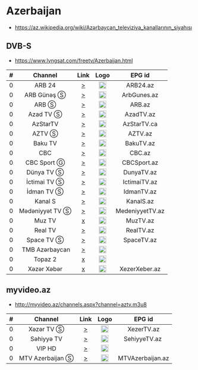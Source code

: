 <h1>Azerbaijan</h1>

* https://az.wikipedia.org/wiki/Azərbaycan_televiziya_kanallarının_siyahısı

<h2>DVB-S</h2>

* https://www.lyngsat.com/freetv/Azerbaijan.html

| #   | Channel        | Link  | Logo | EPG id |
|:---:|:--------------:|:-----:|:----:|:------:|
| 0   | ARB 24 | [>](http://85.132.81.184:8080/arb/live/index.m3u8) | <img height="20" src="https://i.imgur.com/mtvIFyq.png"/> | ARB24.az |
| 0   | ARB Günəş Ⓢ | [>](https://www.tvkaista.net/stream-forwarder/get.php?x=ARMGunes) | <img height="20" src="https://i.imgur.com/dSg7KUK.png"/> | ArbGunes.az |
| 0   | ARB Ⓢ | [>](http://109.205.166.68/server124/arb/index.m3u8) | <img height="20" src="https://i.imgur.com/E97M2OL.png"/> | ARB.az |
| 0   | Azad TV Ⓢ | [>](https://www.tvkaista.net/stream-forwarder/get.php?x=ATVAz) | <img height="20" src="https://upload.wikimedia.org/wikipedia/commons/thumb/e/e7/ATV_%282012-h.h.%29.png/474px-ATV_%282012-h.h.%29.png"/> | AzadTV.az |
| 0   | AzStarTV | [>](http://live.azstartv.com/azstar/smil:azstar.smil/playlist.m3u8) | <img height="20" src="https://i.imgur.com/di3XX5L.png"/> | AzStarTV.ca |
| 0   | AZTV Ⓢ | [>](https://www.tvkaista.net/stream-forwarder/get.php?x=AZTV) | <img height="20" src="https://i.imgur.com/snBMMeH.png"/> | AZTV.az |
| 0   | Baku TV | [>](https://rtmp.baku.tv/live/bakutv_720p.m3u8) | <img height="20" src="https://upload.wikimedia.org/wikipedia/commons/thumb/3/3b/Baku_TV_%282018%29.png/640px-Baku_TV_%282018%29.png"/> | BakuTV.az |
| 0   | CBC | [>](https://stream.cbctv.az:5443/LiveApp/streams/cbctv.m3u8) | <img height="20" src="https://i.imgur.com/wVT0dwO.png"/> | CBC.az |
| 0   | CBC Sport Ⓖ | [>](https://mn-nl.mncdn.com/cbcsports_live/cbcsports/playlist.m3u8) | <img height="20" src="https://upload.wikimedia.org/wikipedia/az/0/04/CBC_Sport_TV_loqo.png"/> | CBCSport.az |
| 0   | Dünya TV Ⓢ | [>](https://www.tvkaista.net/stream-forwarder/get.php?x=Dunya) | <img height="20" src="https://upload.wikimedia.org/wikipedia/az/5/5d/D%C3%BCnya_TV_%282019-h.h.%29.png"/> | DunyaTV.az |
| 0   | İctimai TV Ⓢ | [>](http://109.205.166.68/server124/ictimai_tv/index.m3u8) | <img height="20" src="https://upload.wikimedia.org/wikipedia/commons/thumb/f/ff/%C4%B0ctimai_TV_%282021-h.h.%29.svg/470px-%C4%B0ctimai_TV_%282021-h.h.%29.svg.png"/> | IctimaiTV.az |
| 0   | İdman TV Ⓢ | [>](http://109.205.166.68/server124/idman_az/index.m3u8) | <img height="20" src="https://upload.wikimedia.org/wikipedia/az/thumb/8/88/%C4%B0dman_Az%C9%99rbaycan_TV_loqo_%282019-h.h.%29.png/640px-%C4%B0dman_Az%C9%99rbaycan_TV_loqo_%282019-h.h.%29.png"/> | IdmanTV.az |
| 0   | Kanal S | [>](https://www.tvkaista.net/stream-forwarder/get.php?x=KanalS) | <img height="20" src="https://upload.wikimedia.org/wikipedia/commons/thumb/2/27/Kanal_S_%282022%29.png/616px-Kanal_S_%282022%29.png"/> | KanalS.az |
| 0   | Mədəniyyət TV Ⓢ | [>](https://str.yodacdn.net/medeniyyet/index.m3u8) | <img height="20" src="https://upload.wikimedia.org/wikipedia/commons/f/fc/M%C9%99d%C9%99niyy%C9%99t_TV_logo.png"/> | MedeniyyetTV.az |
| 0   | Muz TV | [x]() | <img height="20" src="https://i.imgur.com/CjySP1V.png"/> | MuzTV.az |
| 0   | Real TV | [>](https://www.tvkaista.net/stream-forwarder/get.php?x=RealTV) | <img height="20" src="https://i.imgur.com/e2KFL0R.png"/> | RealTV.az |
| 0   | Space TV Ⓢ | [>](http://109.205.166.68/server124/space_tv/index.m3u8) | <img height="20" src="https://upload.wikimedia.org/wikipedia/commons/thumb/2/24/Space_TV_loqosu_%282023-h.h.%29.png/296px-Space_TV_loqosu_%282023-h.h.%29.png"/> | SpaceTV.az |
| 0   | TMB Azərbaycan | [>](https://www.tvkaista.net/stream-forwarder/get.php?x=TMBTV) | <img height="20" src="https://upload.wikimedia.org/wikipedia/az/c/c2/TMB_TV_loqosu.png"/> |
| 0   | Topaz 2 | [x]() | <img height="20" src="https://www.lyngsat.com/logo/tv/tt/topaz_tv_az.png"/> |
| 0   | Xəzər Xəbər | [x]() | <img height="20" src="https://i.imgur.com/AuB8bnq.png"/> | XezerXeber.az |

<h2>myvideo.az</h2>

* http://myvideo.az/channels.aspx?channel=aztv.m3u8

| #   | Channel        | Link  | Logo | EPG id |
|:---:|:--------------:|:-----:|:----:|:------:|
| 0   | Xəzər TV Ⓢ | [>](https://www.tvkaista.net/stream-forwarder/get.php?x=Xezer) | <img height="20" src="https://upload.wikimedia.org/wikipedia/commons/a/a5/X%C9%99z%C9%99r_TV_%282023%29.png"/> | XezerTV.az |
| 0   | Səhiyyə TV | [>](https://www.tvkaista.net/stream-forwarder/get.php?x=SehiyyeTV) | <img height="20" src="https://upload.wikimedia.org/wikipedia/az/thumb/c/cd/S%C9%99hiyy%C9%99_TV.png/640px-S%C9%99hiyy%C9%99_TV.png"/> | SehiyyeTV.az |
| 0   | VIP HD | [>](https://www.tvkaista.net/stream-forwarder/get.php?x=AZ_VIP) | <img height="20" src="https://tvtolive.com/wp-content/uploads/VIP-TV-tvtolive.com_.jpg"/> |
| 0   | MTV Azerbaijan Ⓢ | [>](https://www.tvkaista.net/stream-forwarder/get.php?x=MTVAzerbaijan) | <img height="20" src="https://upload.wikimedia.org/wikipedia/commons/thumb/0/00/MTV_Az%C9%99rbaycan_%282022%29.png/622px-MTV_Az%C9%99rbaycan_%282022%29.png"/> | MTVAzerbaijan.az |
